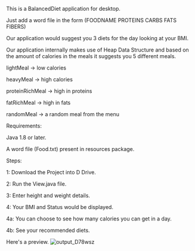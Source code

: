 This is a BalancedDiet application for desktop. 

Just add a word file in the form (FOODNAME PROTEINS CARBS FATS FIBERS)

Our application would suggest you 3 diets for the day looking at your BMI.

Our application internally makes use of Heap Data Structure and based on the amount of calories in the meals it suggests you 5 different meals.

lightMeal -> low calories

heavyMeal -> high calories

proteinRichMeal -> high in proteins

fatRichMeal -> high in fats

randomMeal -> a random meal from the menu


Requirements:

Java 1.8 or later.

A word file (Food.txt) present in resources package.

Steps:

1: Download the Project into D Drive.

2: Run the View.java file.

3: Enter height and weight details.

4: Your BMI and Status would be displayed.

  4a: You can choose to see how many calories you can get in a day.
  
  4b: See your recommended diets.
  
 Here's a preview.
![output_D78wsz](https://user-images.githubusercontent.com/10860936/61641436-c0346880-acbc-11e9-9a64-a1120a5ef9d5.gif)
